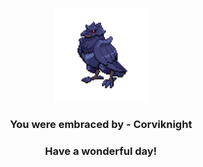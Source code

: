 <p align="center">
    <img src="https://raw.githubusercontent.com/PokeAPI/sprites/master/sprites/pokemon/823.png" width="150" height="150">
</p>
<h3 align="center">You were embraced by - <b>Corviknight</b></h3>
<h3 align="center">Have a wonderful day!</h3>
